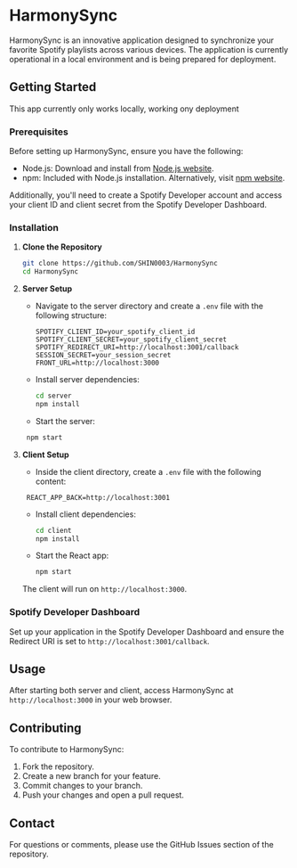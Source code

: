# HarmonySync

HarmonySync is an innovative application designed to synchronize your favorite Spotify playlists across various devices. The application is currently operational in a local environment and is being prepared for deployment.

## Getting Started

This app currently only works locally, working ony deployment

### Prerequisites

Before setting up HarmonySync, ensure you have the following:

- Node.js: Download and install from [Node.js website](https://nodejs.org/).
- npm: Included with Node.js installation. Alternatively, visit [npm website](https://www.npmjs.com/).

Additionally, you'll need to create a Spotify Developer account and access your client ID and client secret from the Spotify Developer Dashboard.

### Installation

1. **Clone the Repository**

   ```bash
   git clone https://github.com/SHIN0003/HarmonySync
   cd HarmonySync
   ```

2. **Server Setup**

   - Navigate to the server directory and create a `.env` file with the following structure:

     ```plaintext
     SPOTIFY_CLIENT_ID=your_spotify_client_id
     SPOTIFY_CLIENT_SECRET=your_spotify_client_secret
     SPOTIFY_REDIRECT_URI=http://localhost:3001/callback
     SESSION_SECRET=your_session_secret
     FRONT_URL=http://localhost:3000
     ```

   - Install server dependencies:

     ```bash
     cd server
     npm install
     ```

   - Start the server:

    ```bash
     npm start
    ```

3. **Client Setup**

   - Inside the client directory, create a `.env` file with the following content:

    ```plaintext
     REACT_APP_BACK=http://localhost:3001
    ```

   - Install client dependencies:

     ```bash
     cd client
     npm install
     ```

   - Start the React app:

     ```bash
     npm start
     ```

   The client will run on `http://localhost:3000`.

### Spotify Developer Dashboard

Set up your application in the Spotify Developer Dashboard and ensure the Redirect URI is set to `http://localhost:3001/callback`.

## Usage

After starting both server and client, access HarmonySync at `http://localhost:3000` in your web browser.

## Contributing

To contribute to HarmonySync:

1. Fork the repository.
2. Create a new branch for your feature.
3. Commit changes to your branch.
4. Push your changes and open a pull request.

## Contact

For questions or comments, please use the GitHub Issues section of the repository.
